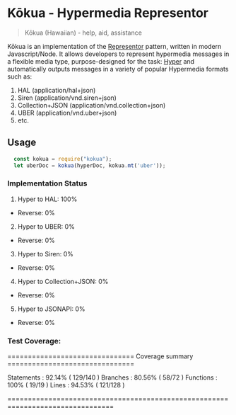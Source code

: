 # Kōkua - Hypermedia Representor

> Kōkua (Hawaiian) - help, aid, assistance

<!-- Pronounciation: http://hawaiian-words.com/ -->

Kōkua is an implementation of the [Representor](https://github.com/the-hypermedia-project/charter#representor-pattern) pattern, written
in modern Javascript/Node. It allows developers to represent hypermedia messages
in a flexible media type, purpose-designed for the task: [Hyper](http://hyperjson.io)
and automatically outputs messages in a variety of popular Hypermedia formats
such as:

1. HAL (application/hal+json)
2. Siren (application/vnd.siren+json)
3. Collection+JSON (application/vnd.collection+json)
4. UBER (application/vnd.uber+json)
5. etc.

## Usage

```Javascript
  const kokua = require("kokua");
  let uberDoc = kokua(hyperDoc, kokua.mt('uber'));
```

### Implementation Status

1. Hyper to HAL: 100%
  - Reverse: 0%
2. Hyper to UBER: 0%
  - Reverse: 0%
3. Hyper to Siren: 0%
  - Reverse: 0%
4. Hyper to Collection+JSON: 0%
  - Reverse: 0%
5. Hyper to JSONAPI: 0%
  - Reverse: 0%

### Test Coverage:

=============================== Coverage summary ===============================

Statements   : 92.14% ( 129/140 )
Branches     : 80.56% ( 58/72 )
Functions    : 100% ( 19/19 )
Lines        : 94.53% ( 121/128 )

================================================================================
